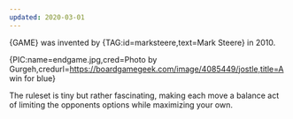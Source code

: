 ```yaml
---
updated: 2020-03-01
---
```


{GAME} was invented by {TAG:id=marksteere,text=Mark Steere} in 2010.

{PIC:name=endgame.jpg,cred=Photo by Gurgeh,credurl=https://boardgamegeek.com/image/4085449/jostle,title=A win for blue}

The ruleset is tiny but rather fascinating, making each move a balance act of limiting the opponents options while maximizing your own.
